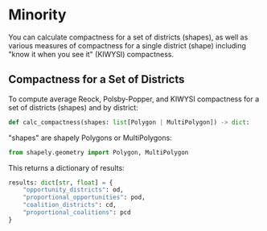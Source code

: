 # Minority

You can calculate compactness for a set of districts (shapes), as well as various measures of
compactness for a single district (shape) including "know it when you see it" (KIWYSI) compactness.

## Compactness for a Set of Districts

To compute average Reock, Polsby-Popper, and KIWYSI compactness for a set of districts (shapes) and by district:

```python
def calc_compactness(shapes: list[Polygon | MultiPolygon]) -> dict:
```

"shapes" are shapely Polygons or MultiPolygons:

```python
from shapely.geometry import Polygon, MultiPolygon
```

This returns a dictionary of results:

```python
results: dict[str, float] = {
    "opportunity_districts": od,
    "proportional_opportunities": pod,
    "coalition_districts": cd,
    "proportional_coalitions": pcd
}
```